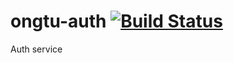 # ongtu-auth [![Build Status](https://travis-ci.org/haipham23/ongtu-auth.svg?branch=master)](https://travis-ci.org/haipham23/ongtu-auth)
Auth service
